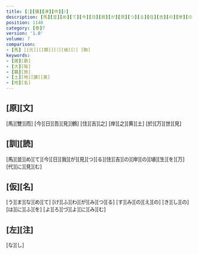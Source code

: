 ```yaml
---
title: [（][攝][津][作][）]
description: [馬][並][め][て][今][日][我][が][見][つ][る][住][吉][の][岸][の][埴][生][を][万][代][に][見][む]
position: 1148
category: [巻]7
version: '1.0'
volume: 7
comparison:
- [馬] [[元]][[類]][（][塙][）] [駒]
keywords:
- [雑][歌]
- [大][阪]
- [羈][旅]
- [土][地][讃][美]
- [地][名]
---
```


## [原][文]

[馬][雙][而] [今][日][吾][見][鶴] [住][吉][之] [岸][之][黄][土] [於][万][世][見]

## [訓][読]

[馬][並][め][て][今][日][我][が][見][つ][る][住][吉][の][岸][の][埴][生][を][万][代][に][見][む]

## [仮][名]

[う][ま][な][め][て] [け][ふ][わ][が][み][つ][る] [す][み][の][え][の] [き][し][の][は][に][ふ][を] [よ][ろ][づ][よ][に][み][む]

## [左][注]

[な][し]
